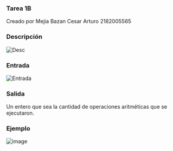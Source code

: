 ### Tarea 1B
Creado por Mejia Bazan Cesar Arturo 2182005565
### Descripción
![Desc](https://user-images.githubusercontent.com/64336142/129635258-6b01028b-78e2-4840-b776-18f59c498e08.png)
### Entrada
![Entrada](https://user-images.githubusercontent.com/64336142/129635281-bd0f8d90-ba3c-4b4c-be87-df3ccae122fc.png)
### Salida
Un entero que sea la cantidad de operaciones aritméticas que se ejecutaron.
### Ejemplo
![image](https://user-images.githubusercontent.com/64336142/129635322-c9a91f45-3ed9-4f80-ab0f-123f81e61761.png)

